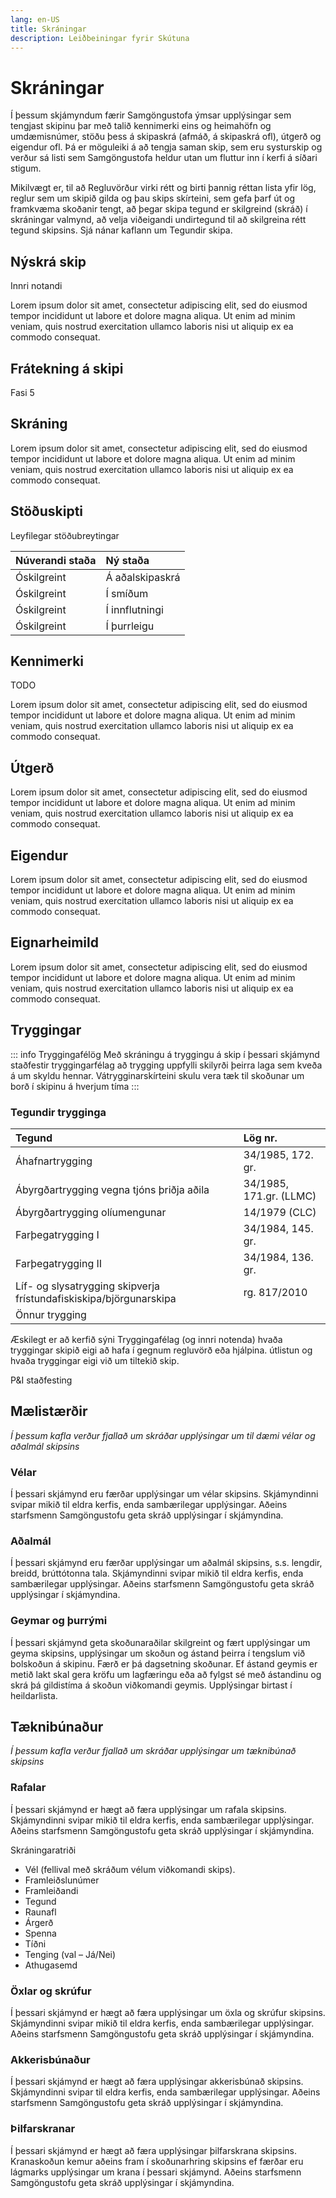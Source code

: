 ```yaml
---
lang: en-US
title: Skráningar
description: Leiðbeiningar fyrir Skútuna
---
```


# Skráningar
Í þessum skjámyndum færir Samgöngustofa ýmsar upplýsingar sem tengjast skipinu þar með talið kennimerki eins og heimahöfn og umdæmisnúmer, stöðu þess á skipaskrá (afmáð, á skipaskrá ofl), útgerð og  eigendur ofl.  Þá er möguleiki á að tengja saman skip, sem eru systurskip og verður sá listi sem Samgöngustofa heldur utan um fluttur inn í kerfi á síðari stigum. 

Mikilvægt er, til að Regluvörður virki rétt og birti þannig réttan lista yfir lög, reglur sem um skipið gilda og þau skips skírteini, sem gefa þarf út og framkvæma skoðanir tengt, að þegar skipa tegund er skilgreind (skráð) í skráningar valmynd, að velja viðeigandi undirtegund til að skilgreina rétt tegund skipsins.  Sjá nánar kaflann um Tegundir skipa.  


## Nýskrá skip
<span class="badge green">Innri notandi</span>

Lorem ipsum dolor sit amet, consectetur adipiscing elit, sed do eiusmod tempor incididunt ut labore et dolore magna aliqua. Ut enim ad minim veniam, quis nostrud exercitation ullamco laboris nisi ut aliquip ex ea commodo consequat. 


## Frátekning á skipi
<span class="badge yellow">Fasi 5</span>




## Skráning
Lorem ipsum dolor sit amet, consectetur adipiscing elit, sed do eiusmod tempor incididunt ut labore et dolore magna aliqua. Ut enim ad minim veniam, quis nostrud exercitation ullamco laboris nisi ut aliquip ex ea commodo consequat. 


## Stöðuskipti

Leyfilegar stöðubreytingar

| Núverandi staða | Ný staða |
| ---------------- | :---------------- |
| Óskilgreint | Á aðalskipaskrá |
| Óskilgreint | Í smíðum |
| Óskilgreint | Í innflutningi |
| Óskilgreint | Í þurrleigu |



## Kennimerki
<span class="badge yellow">TODO</span>

Lorem ipsum dolor sit amet, consectetur adipiscing elit, sed do eiusmod tempor incididunt ut labore et dolore magna aliqua. Ut enim ad minim veniam, quis nostrud exercitation ullamco laboris nisi ut aliquip ex ea commodo consequat. 


## Útgerð
Lorem ipsum dolor sit amet, consectetur adipiscing elit, sed do eiusmod tempor incididunt ut labore et dolore magna aliqua. Ut enim ad minim veniam, quis nostrud exercitation ullamco laboris nisi ut aliquip ex ea commodo consequat.



## Eigendur
Lorem ipsum dolor sit amet, consectetur adipiscing elit, sed do eiusmod tempor incididunt ut labore et dolore magna aliqua. Ut enim ad minim veniam, quis nostrud exercitation ullamco laboris nisi ut aliquip ex ea commodo consequat.


## Eignarheimild
Lorem ipsum dolor sit amet, consectetur adipiscing elit, sed do eiusmod tempor incididunt ut labore et dolore magna aliqua. Ut enim ad minim veniam, quis nostrud exercitation ullamco laboris nisi ut aliquip ex ea commodo consequat. 


## Tryggingar
::: info Tryggingafélög 
Með skráningu á tryggingu á skip í þessari skjámynd staðfestir tryggingarfélag að trygging uppfylli skilyrði þeirra laga sem kveða á um skyldu hennar. Vátrygginarskírteini skulu vera tæk til skoðunar um borð í skipinu á hverjum tíma
:::

### Tegundir trygginga
| Tegund       | Lög nr. | 
| :----------- | :----------- | 
| Áhafnartrygging | 34/1985, 172. gr. |
| Ábyrgðartrygging vegna tjóns þriðja aðila | 34/1985, 171.gr. (LLMC) |
| Ábyrgðartrygging olíumengunar | 14/1979 (CLC) |
| Farþegatrygging I | 34/1984, 145. gr. |
| Farþegatrygging II | 34/1984, 136. gr. |
| Líf- og slysatrygging skipverja frístundafiskiskipa/björgunarskipa | rg. 817/2010 |
| Önnur trygging |  |

Æskilegt er að kerfið sýni Tryggingafélag (og innri notenda) hvaða tryggingar skipið eigi að hafa í gegnum regluvörð eða hjálpina.
útlistun og hvaða tryggingar eigi við um tiltekið skip. <Badge text="TODO" style="background: orange !important"/>

<span class="badge red">P&I staðfesting</span>




## Mælistærðir
*Í þessum kafla verður fjallað um skráðar  upplýsingar  um til  dæmi vélar og aðalmál skipsins*

### Vélar
Í þessari skjámynd eru færðar upplýsingar um vélar skipsins.  Skjámyndinni svipar mikið til eldra kerfis, enda sambærilegar upplýsingar.  Aðeins starfsmenn Samgöngustofu geta skráð upplýsingar í skjámyndina.



### Aðalmál
Í þessari skjámynd eru færðar upplýsingar um aðalmál skipsins, s.s. lengdir, breidd, brúttótonna tala.  Skjámyndinni svipar mikið til eldra kerfis, enda sambærilegar upplýsingar.  Aðeins starfsmenn Samgöngustofu geta skráð upplýsingar í skjámyndina.



### Geymar og þurrými
Í þessari skjámynd geta skoðunaraðilar skilgreint og fært upplýsingar um geyma skipsins, upplýsingar um skoðun og ástand þeirra í tengslum við bolskoðun á skipinu.  Færð er þá dagsetning skoðunar.  Ef ástand geymis er metið lakt skal gera kröfu um lagfæringu eða að fylgst sé með ástandinu og skrá þá gildistíma á skoðun viðkomandi geymis.  Upplýsingar birtast í heildarlista.  




## Tæknibúnaður
*Í þessum kafla verður fjallað um skráðar  upplýsingar um tæknibúnað skipsins*

### Rafalar
Í þessari skjámynd er hægt að færa upplýsingar um rafala skipsins.  Skjámyndinni svipar mikið til eldra kerfis, enda sambærilegar upplýsingar.  Aðeins starfsmenn Samgöngustofu geta skráð upplýsingar í skjámyndina.

Skráningaratriði
- Vél (fellival með skráðum vélum viðkomandi skips).
-	Framleiðslunúmer
-	Framleiðandi
-	Tegund
-	Raunafl
-	Árgerð
-	Spenna
-	Tíðni
-	Tenging (val – Já/Nei)
-	Athugasemd


### Öxlar og skrúfur
Í þessari skjámynd er hægt að færa upplýsingar um öxla og skrúfur skipsins.  Skjámyndinni svipar mikið til eldra kerfis, enda sambærilegar upplýsingar.  Aðeins starfsmenn Samgöngustofu geta skráð upplýsingar í skjámyndina.



### Akkerisbúnaður
Í þessari skjámynd er hægt að færa upplýsingar akkerisbúnað skipsins.  Skjámyndinni svipar til eldra kerfis, enda sambærilegar upplýsingar.  Aðeins starfsmenn Samgöngustofu geta skráð upplýsingar í skjámyndina.


### Þilfarskranar
Í þessari skjámynd er hægt að færa upplýsingar þilfarskrana skipsins.  Kranaskoðun kemur aðeins fram í skoðunarhring skipsins ef færðar eru lágmarks upplýsingar um krana í þessari skjámynd.  Aðeins starfsmenn Samgöngustofu geta skráð upplýsingar í skjámyndina.

